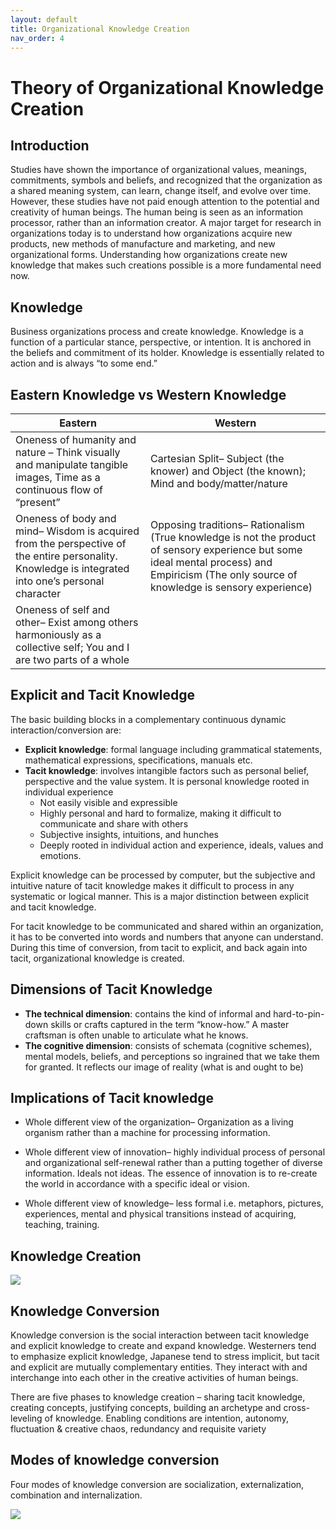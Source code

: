 ```yaml
---
layout: default
title: Organizational Knowledge Creation
nav_order: 4
---
```

# Theory of Organizational Knowledge Creation

## Introduction

Studies have shown the importance of organizational values, meanings, commitments, symbols and beliefs, and recognized that the organization as a shared meaning system, can learn, change itself, and evolve over time. However, these studies have not paid enough attention to the potential and creativity of human beings. The human being is seen as an information processor, rather than an information creator. A major target for research in organizations today is to understand how organizations acquire new products, new methods of manufacture and marketing, and new organizational forms. Understanding how organizations create new knowledge that makes such creations possible is a more fundamental need now.

## Knowledge

Business organizations process and create knowledge. Knowledge is a function of a particular stance, perspective, or intention. It is anchored in the beliefs and commitment of its holder. Knowledge is essentially related to action and is always “to some end.”

## Eastern Knowledge vs Western Knowledge

| Eastern | Western |
|----|----|
| Oneness of humanity and nature – Think visually and manipulate tangible images, Time as a continuous flow of “present” | Cartesian Split– Subject (the knower) and Object (the known); Mind and body/matter/nature |
| Oneness of body and mind– Wisdom is acquired from the perspective of the entire personality. Knowledge is integrated into one’s personal character | Opposing traditions– Rationalism (True knowledge is not the product of sensory experience but some ideal mental process) and Empiricism (The only source of knowledge is sensory experience) |
| Oneness of self and other– Exist among others harmoniously as a collective self; You and I are two parts of a whole |    |

## Explicit and Tacit Knowledge

The basic building blocks in a complementary continuous dynamic interaction/conversion are:

* **Explicit knowledge**: formal language including grammatical statements, mathematical expressions, specifications, manuals etc.
* **Tacit knowledge**: involves intangible factors such as personal belief, perspective and the value system. It is personal knowledge rooted in individual experience
   * Not easily visible and expressible
   * Highly personal and hard to formalize, making it difficult to communicate and share with others
   * Subjective insights, intuitions, and hunches
   * Deeply rooted in individual action and experience, ideals, values and emotions.

Explicit knowledge can be processed by computer, but the subjective and intuitive nature of tacit knowledge makes it difficult to process in any systematic or logical manner. This is a major distinction between explicit and tacit knowledge.

For tacit knowledge to be communicated and shared within an organization, it has to be converted into words and numbers that anyone can understand. During this time of conversion, from tacit to explicit, and back again into tacit, organizational knowledge is created.

## **Dimensions of Tacit Knowledge**

* **The technical dimension**: contains the kind of informal and hard-to-pin-down skills or crafts captured in the term “know-how.” A master craftsman is often unable to articulate what he knows.
* **The cognitive dimension**: consists of schemata (cognitive schemes), mental models, beliefs, and perceptions so ingrained that we take them for granted. It reflects our image of reality (what is and ought to be)

## **Implications of Tacit knowledge**

* Whole different view of the organization– Organization as a living organism rather than a machine for processing information.

* Whole different view of innovation– highly individual process of personal and organizational self-renewal rather than a putting together of diverse information. Ideals not ideas. The essence of innovation is to re-create the world in accordance with a specific ideal or vision.

* Whole different view of knowledge– less formal i.e. metaphors, pictures, experiences, mental and physical transitions instead of acquiring, teaching, training. 

## **Knowledge Creation**

![](/knowledge1.png)

## **Knowledge Conversion**

Knowledge conversion is the social interaction between tacit knowledge and explicit knowledge to create and expand knowledge. Westerners tend to emphasize explicit knowledge, Japanese tend to stress implicit, but tacit and explicit are mutually complementary entities. They interact with and interchange into each other in the creative activities of human beings.

There are five phases to knowledge creation – sharing tacit knowledge, creating concepts, justifying concepts, building an archetype and cross-leveling of knowledge. Enabling conditions are intention, autonomy, fluctuation & creative chaos, redundancy and requisite variety

## **Modes of knowledge conversion**

Four modes of knowledge conversion are socialization, externalization, combination and internalization.

![](/knowledge2.png)


